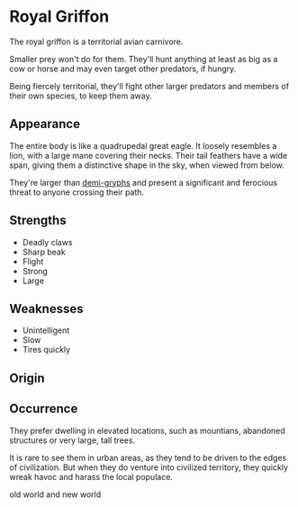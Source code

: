 # Royal Griffon
The royal griffon is a territorial avian carnivore. 

Smaller prey won't do for them. They'll hunt anything at least as big as a cow or horse and may even target other predators, if hungry. 

Being fiercely territorial, they'll fight other larger predators and members of their own species, to keep them away. 

## Appearance
The entire body is like a quadrupedal great eagle. It loosely resembles a lion, with a large mane covering their necks. Their tail feathers have a wide span, giving them a distinctive shape in the sky, when viewed from below. 

They're larger than [demi-gryphs](demi-gryph) and present a significant and ferocious threat to anyone crossing their path. 

## Strengths
* Deadly claws
* Sharp beak
* Flight
* Strong
* Large

## Weaknesses
* Unintelligent
* Slow
* Tires quickly

## Origin


## Occurrence
They prefer dwelling in elevated locations, such as mountians, abandoned structures or very large, tall trees. 

It is rare to see them in urban areas, as they tend to be driven to the edges of civilization. But when they do venture into civilized territory, they quickly wreak havoc and harass the local populace. 

old world and new world